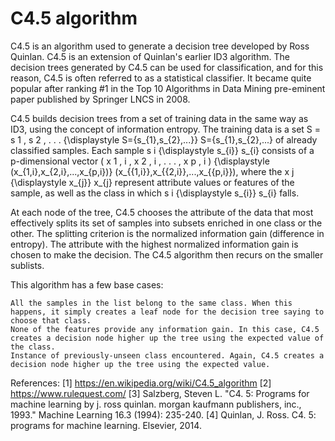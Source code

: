 # C4.5 algorithm

C4.5 is an algorithm used to generate a decision tree developed by Ross Quinlan.
C4.5 is an extension of Quinlan's earlier ID3 algorithm. 
The decision trees generated by C4.5 can be used for classification, and for this reason, C4.5 is often referred to as a statistical classifier.
It became quite popular after ranking #1 in the Top 10 Algorithms in Data Mining pre-eminent paper published by Springer LNCS in 2008.

C4.5 builds decision trees from a set of training data in the same way as ID3, using the concept of information entropy. 
The training data is a set S = s 1 , s 2 , . . . {\displaystyle S={s_{1},s_{2},...}} S={s_{1},s_{2},...} of already classified samples. 
Each sample s i {\displaystyle s_{i}} s_{i} consists of a p-dimensional vector ( x 1 , i , x 2 , i , . . . , x p , i ) {\displaystyle (x_{1,i},x_{2,i},...,x_{p,i})} (x_{{1,i}},x_{{2,i}},...,x_{{p,i}}), where the x j {\displaystyle x_{j}} x_{j} represent attribute values or features of the sample, as well as the class in which s i {\displaystyle s_{i}} s_{i} falls.

At each node of the tree, C4.5 chooses the attribute of the data that most effectively splits its set of samples into subsets enriched in one class or the other. 
The splitting criterion is the normalized information gain (difference in entropy). 
The attribute with the highest normalized information gain is chosen to make the decision. 
The C4.5 algorithm then recurs on the smaller sublists.

This algorithm has a few base cases:

    All the samples in the list belong to the same class. When this happens, it simply creates a leaf node for the decision tree saying to choose that class.
    None of the features provide any information gain. In this case, C4.5 creates a decision node higher up the tree using the expected value of the class.
    Instance of previously-unseen class encountered. Again, C4.5 creates a decision node higher up the tree using the expected value.

References:
[1] https://en.wikipedia.org/wiki/C4.5_algorithm
[2] https://www.rulequest.com/
[3] Salzberg, Steven L. "C4. 5: Programs for machine learning by j. ross quinlan. morgan kaufmann publishers, inc., 1993." Machine Learning 16.3 (1994): 235-240.
[4] Quinlan, J. Ross. C4. 5: programs for machine learning. Elsevier, 2014.